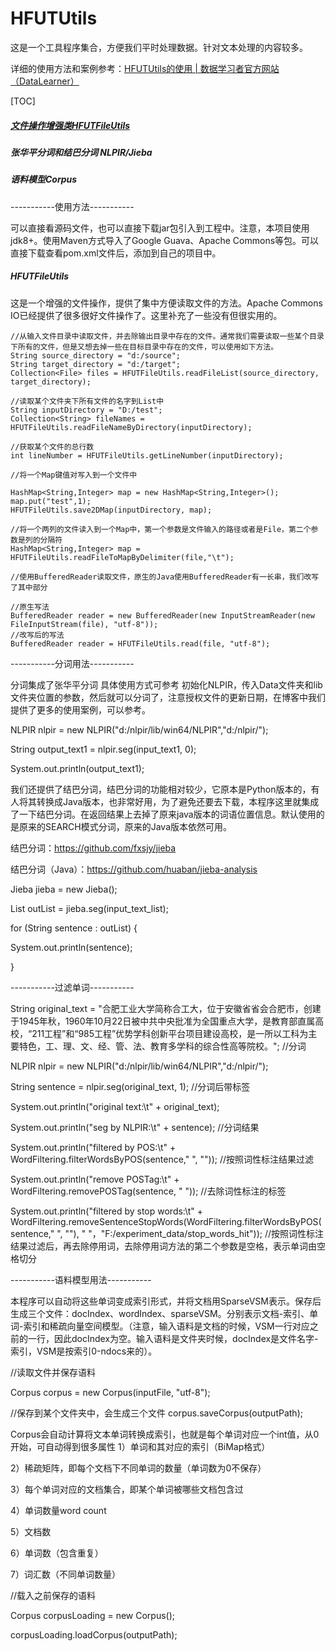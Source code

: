# HFUTUtils
这是一个工具程序集合，方便我们平时处理数据。针对文本处理的内容较多。

详细的使用方法和案例参考：[HFUTUtils的使用 | 数据学习者官方网站（DataLearner）](http://www.datalearner.com/blog/1051494253501911)


[TOC]


##### [文件操作增强类HFUTFileUtils](#####HFUTFileUtils)
##### 张华平分词和结巴分词 NLPIR/Jieba
##### 语料模型Corpus

-----------使用方法-----------

可以直接看源码文件，也可以直接下载jar包引入到工程中。注意，本项目使用jdk8+。使用Maven方式导入了Google Guava、Apache Commons等包。可以直接下载查看pom.xml文件后，添加到自己的项目中。

##### HFUTFileUtils

这是一个增强的文件操作，提供了集中方便读取文件的方法。Apache Commons IO已经提供了很多很好文件操作了。这里补充了一些没有但很实用的。

```
//从输入文件目录中读取文件，并去除输出目录中存在的文件。通常我们需要读取一些某个目录下所有的文件，但是又想去掉一些在目标目录中存在的文件，可以使用如下方法。
String source_directory = "d:/source";
String target_directory = "d:/target";
Collection<File> files = HFUTFileUtils.readFileList(source_directory, target_directory);

//读取某个文件夹下所有文件的名字到List中
String inputDirectory = "D:/test";
Collection<String> fileNames = HFUTFileUtils.readFileNameByDirectory(inputDirectory);

//获取某个文件的总行数
int lineNumber = HFUTFileUtils.getLineNumber(inputDirectory);

//将一个Map键值对写入到一个文件中

HashMap<String,Integer> map = new HashMap<String,Integer>();
map.put("test",1);
HFUTFileUtils.save2DMap(inputDirectory, map);

//将一个两列的文件读入到一个Map中，第一个参数是文件输入的路径或者是File，第二个参数是列的分隔符
HashMap<String,Integer> map = HFUTFileUtils.readFileToMapByDelimiter(file,"\t");

//使用BufferedReader读取文件，原生的Java使用BufferedReader有一长串，我们改写了其中部分

//原生写法
BufferedReader reader = new BufferedReader(new InputStreamReader(new FileInputStream(file), "utf-8"));
//改写后的写法
BufferedReader reader = HFUTFileUtils.read(file, "utf-8");

```

-----------分词用法-----------

分词集成了张华平分词 具体使用方式可参考 初始化NLPIR，传入Data文件夹和lib文件夹位置的参数，然后就可以分词了，注意授权文件的更新日期，在博客中我们提供了更多的使用案例，可以参考。

NLPIR nlpir = new NLPIR("d:/nlpir/lib/win64/NLPIR","d:/nlpir/");

String output_text1 = nlpir.seg(input_text1, 0);

System.out.println(output_text1);

我们还提供了结巴分词，结巴分词的功能相对较少，它原本是Python版本的，有人将其转换成Java版本，也非常好用，为了避免还要去下载，本程序这里就集成了一下结巴分词。在返回结果上去掉了原来java版本的词语位置信息。默认使用的是原来的SEARCH模式分词，原来的Java版本依然可用。

结巴分词：https://github.com/fxsjy/jieba

结巴分词（Java）：https://github.com/huaban/jieba-analysis


Jieba jieba = new Jieba();

List<String> outList = jieba.seg(input_text_list);

for (String sentence : outList) {

  System.out.println(sentence);

}


-----------过滤单词-----------

String original_text = "合肥工业大学简称合工大，位于安徽省省会合肥市，创建于1945年秋，1960年10月22日被中共中央批准为全国重点大学，是教育部直属高校，“211工程”和“985工程”优势学科创新平台项目建设高校，是一所以工科为主要特色，工、理、文、经、管、法、教育多学科的综合性高等院校。";
//分词

NLPIR nlpir = new NLPIR("d:/nlpir/lib/win64/NLPIR","d:/nlpir/");

String sentence = nlpir.seg(original_text, 1);    //分词后带标签

System.out.println("original text:\t" + original_text);

System.out.println("seg by NLPIR:\t" + sentence);        //分词结果

System.out.println("filtered by POS:\t" + WordFiltering.filterWordsByPOS(sentence," ", ""));        //按照词性标注结果过滤

System.out.println("remove POSTag:\t" + WordFiltering.removePOSTag(sentence, " "));        //去除词性标注的标签

System.out.println("filtered by stop words:\t" + WordFiltering.removeSentenceStopWords(WordFiltering.filterWordsByPOS(sentence," ", ""), " "，"F:/experiment_data/stop_words_hit")); //按照词性标注结果过滤后，再去除停用词，去除停用词方法的第二个参数是空格，表示单词由空格切分


-----------语料模型用法-----------

本程序可以自动将这些单词变成索引形式，并将文档用SparseVSM表示。保存后生成三个文件：docIndex、wordIndex、sparseVSM。分别表示文档-索引、单词-索引和稀疏向量空间模型。（注意，输入语料是文档的时候，VSM一行对应之前的一行，因此docIndex为空。输入语料是文件夹时候，docIndex是文件名字-索引，VSM是按索引0-ndocs来的）。

//读取文件并保存语料

Corpus corpus = new Corpus(inputFile, "utf-8");

//保存到某个文件夹中，会生成三个文件
corpus.saveCorpus(outputPath);

Corpus会自动计算将文本单词转换成索引，也就是每个单词对应一个int值，从0开始，可自动得到很多属性
1）单词和其对应的索引（BiMap格式）

2）稀疏矩阵，即每个文档下不同单词的数量（单词数为0不保存）

3）每个单词对应的文档集合，即某个单词被哪些文档包含过

4）单词数量word count

5）文档数

6）单词数（包含重复）

7）词汇数（不同单词数量）

//载入之前保存的语料

Corpus corpusLoading = new Corpus();

corpusLoading.loadCorpus(outputPath);

